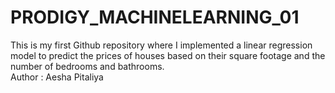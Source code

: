# PRODIGY_MACHINELEARNING_01
This is my first Github repository where I implemented a linear regression model to predict the prices of houses based on their square footage and the number of bedrooms and bathrooms.
<br>
Author : Aesha Pitaliya
